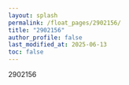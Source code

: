 ```yaml
---
layout: splash
permalink: /float_pages/2902156/
title: "2902156"
author_profile: false
last_modified_at: 2025-06-13
toc: false
---
```

 
2902156
